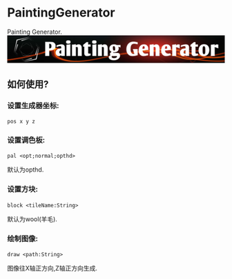 # PaintingGenerator
Painting Generator.
![](https://github.com/CAIMEOX/PaintingGenerator/blob/master/t.jpg)
## 如何使用?
### 设置生成器坐标:

`pos x y z`

### 设置调色板:

`pal <opt;normal;opthd>`

默认为opthd.

### 设置方块:

`block <tileName:String>`

默认为wool(羊毛).

### 绘制图像:

`draw <path:String>`

图像往X轴正方向,Z轴正方向生成.

